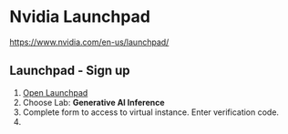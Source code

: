 # Nvidia Launchpad
https://www.nvidia.com/en-us/launchpad/
## Launchpad - Sign up

1. [Open Launchpad](https://www.nvidia.com/en-us/launchpad/)
2. Choose Lab: **Generative AI Inference**
3. Complete form to access to virtual instance. Enter verification code.
4.  

